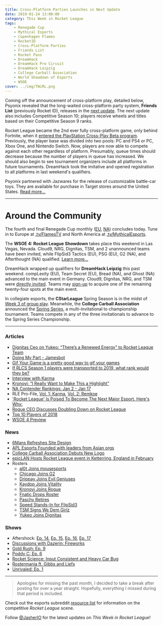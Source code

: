 ```yaml
---
title: Cross-Platform Parties Launches in Next Update
date: 2019-01-24 13:00:00
category: This Week in Rocket League
tags:
    - Renegade Cup
    - Mythical Esports
    - Copenhagen Flames
    - RocketID
    - Cross-Platform Parties
    - Friends List
    - Rocket Pass
    - DreamHack
    - DreamHack Pro Circuit
    - DreamHack Leipzig
    - College Carball Association
    - World Showdown of Esports
    - WSOE
cover: ../img/TWiRL.png
---
```


Coming off the announcement of cross-platform play, detailed below, Psyonix revealed that the long-waited cross-platform party system, **Friends List** (previously Rocket ID), releases in the [next update](https://www.rocketleague.com/news/rocket-league-roadmap--spring-2019--plus-season-9-rewards/). The next update also includes Competitive Season 10; players receive wheels and titles based on their Competitive Season 9 ranks.

Rocket League became the 2nd ever fully cross-platform game, only behind Fortnite, when it [entered the PlayStation Cross-Play Beta program](https://www.rocketleague.com/news/full-cross-platform-play-now-live-in-rocket-league/). Previously, the player base was divided into two pools: PC and PS4 or PC, Xbox One, and Nintendo Switch. Now, players are now able to compete against each other regardless of platform. Presumably, queue times should decrease because the number of players in queue has increased. We should also begin to see tournament organizers include all platforms in future tournaments. DreamHack took the imitative and opened registration to all platforms in last weekend's qualifiers.

Psyonix partnered with Jazwares for the release of customizable battle-car toys. They are available for purchase in Target stores around the United States. [Read more...](https://www.rocketleague.com/news/jazwares-battle-cars-on-target-store-shelves-now/)

---

# Around the Community

The fourth and final Renegade Cup monthly ([EU](https://liquipedia.net/rocketleague/Renegade_Cup/Europe/Copenhagen_Flames/Ember_Series), [NA](https://liquipedia.net/rocketleague/Renegade_Cup/North_America/Mythical_Esports/Battle_for_Valhalla)) concludes today. Tune in to Europe at [.tv/FlamesTV](https://twitch.tv/FlamesTV) and North America at [.tv/MythicalEsports](https://twitch.tv/MythicalEsports).

The **WSOE 4: Rocket League Showdown** takes place this weekend in Las Vegas, Nevada. Cloud9, NRG, Dignitas, TSM, and 2 unannounced teams have been invited, while FlipSid3 Tactics (EU), PSG (EU), G2 (NA), and Afterthought (NA) qualified. [Learn more...](https://liquipedia.net/rocketleague/World_Showdown_of_Esports/4)

DreamHack wrapped up qualifiers for **DreamHack Leipzig** this past weekend. compLexity (EU), Team Secret (EU), Bread (NA), and Ghost (NA) advanced to the main event in Germany. Cloud9, Dignitas, NRG, and TSM were [directly invited](https://twitter.com/DreamHackRL/status/1087432130269974528). Teams may [sign-up](https://twitter.com/DreamHackRL/status/1088164471359582208) to acquire one of the remaining twenty-four spots at the main event.

In collegiate esports, the **CStarLeague** Spring Season is in the midst of [Week 3 of group play](https://cstarleague.com/rl/standings). Meanwhile, the **College Carball Association** announced the [Spring Series](https://twitter.com/CollegeCarball/status/1087120199051026432), a multi-invitational to championship tournament. Teams compete in any of the three invitationals to advance to the Spring Series Championship.

---

### Articles

-   [Dignitas Ceo on Yukeo: “There’s a Renewed Energy” to Rocket League Team](https://ginx.tv/rocket-league/dignitas-ceo-yukeo-renewed-energy-rocket-league-team/)
-   [Doing My Part - Jamesbot](https://www.theplayerslobby.com/3415/doing-my-part-james-jamesbot-villar-rocket-league-rlcs-twitch-gold-rush/#.RWusQvcz62)
-   [Gif Your Game is a pretty good way to gif your games](https://www.pcgamer.com/gif-your-game-is-a-pretty-good-way-to-gif-your-games/)
-   [If RLCS Season 1 players were transported to 2019, what rank would they be?](http://blog.calculated.gg/2019/01/if-rlcs-season-1-players-were-transported-to-2019-what-rank-would-they-be/)
-   [Interview with Karma](http://dignitas.gg/articles/blogs/rocket-league/13299/interview-with-splyce-rocket-league-player-karma)
-   [Kronovi: “I Really Want to Make This a Highlight”](https://ginx.tv/rocket-league/kronovi-interview-rogue-2019/)
-   [NA Contender Rankings: Jan 2 - Jan 17](https://www.reddit.com/r/RocketLeagueEsports/comments/ai62et/na_contender_rankings_0102_0117/)
-   RLE Pro-File, [Vol. 1: Karma](https://www.rocketleagueesports.com/news/rle-pro-file-vol-1-karma/), [Vol. 2: Remkoe](https://www.rocketleagueesports.com/news/rle-pro-file-vol-2-remkoe/)
-   ['Rocket League' Is Poised To Become The Next Major Esport. Here's Why:](https://www.forbes.com/sites/maxthielmeyer/2019/01/19/rocket-league-is-poised-to-become-the-next-major-esport-heres-why/#28fd97337c93)
-   [Rogue CEO Discusses Doubling Down on Rocket League](https://esportsobserver.com/rogue-ceo-rocket-league/)
-   [Top 10 Players of 2018](https://www.reddit.com/r/RocketLeagueEsports/comments/agbgla/the_top_10_players_of_2018/)
-   [WSOE 4 Preview](https://thegamehaus.com/wsoe-4-preview/2019/01/22/)

### News

-   [6Mans Refreshes Site Design](https://twitter.com/RL6mans/status/1084598744337723393)
-   [APL Esports Founded with leaders from Asian orgs](https://twitter.com/apl_esports/status/1086948754693836801)
-   [College Carball Association Debuts New Logo](https://twitter.com/CollegeCarball/status/1087095143361073153)
-   [epicLAN Hosts Rocket League event in Ketterring, England in February](https://www.epiclan.co.uk)
-   Rosters
    -   [al0t Joins mousesports](https://twitter.com/mousesports/status/1083423228465373185)
    -   [Chicago Joins G2](https://twitter.com/G2esports/status/1082336062918209536)
    -   [Drippay Joins Evil Geniuses](https://www.facebook.com/notes/evil-geniuses/roster-update-evil-geniuses-rocket-league-welcome-drippay/10156364089779355/)
    -   [Kaydop Joins Vitality](https://twitter.com/TeamVitality/status/1084495440052187136)
    -   [Kronovi Joins Rogue](https://twitter.com/GoingRogueGG/status/1082368713481957377)
    -   [Fnatic Drops Roster](https://twitter.com/FNATIC/status/1086223354258997248)
    -   [Paschy Retires](https://twitter.com/Paschy90/status/1083688401897955328?s=19)
    -   [Speed Stands-In for FlipSid3](https://twitter.com/FlipSid3Tactics/status/1085956646226915328)
    -   [TSM Signs We Dem Girlz](https://twitter.com/TSM/status/1081249047585976323)
    -   [Yukeo Joins Dignitas](https://twitter.com/dignitas/status/1085952420612620293)

### Shows

-   Aftershock: [Ep. 14](https://youtu.be/JuWmBFs9u-k), [Ep. 15](https://youtu.be/WvuOyPOwD0I), [Ep. 16](https://youtu.be/Yl0wzKrTXS4), [Ep. 17](https://youtu.be/F4bYNHjKQh4)
-   [Discussions with Dazerin: Fireworks](https://youtu.be/BM8jf8wkwjk)
-   [Gold Rush: Ep. 9](https://youtu.be/lnzaoGgbgEY)
-   [Poddy C: Ep. 6](https://www.youtube.com/watch?v=YBNtNQGVygU&feature=youtu.be)
-   [Rocket Science: Input Consistent and Heavy Car Bug](https://youtu.be/LyzXXO6Z7ZI)
-   [Rostermania ft. Gibbs and Liefx](https://www.youtube.com/watch?v=U1YiTDDKHxA)
-   [Unrivaled: Ep. 1](https://www.twitch.tv/videos/368360767)

---

> Apologies for missing the past month, I decided to take a break after posting for over a year straight. Hopefully, everything I missed during that period is included.

Check out the esports subreddit [resource list](https://www.reddit.com/r/RocketLeagueEsports/wiki/links) for information on the competitive _Rocket League_ scene.

Follow [@JasherIO](https://twitter.com/JasherIO) for the latest updates on _This Week in Rocket League_!
